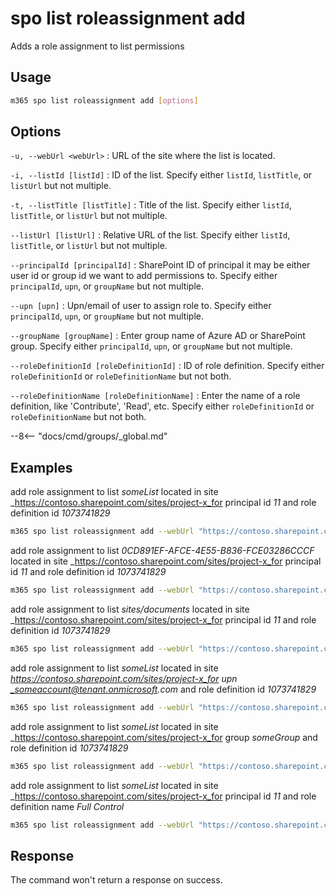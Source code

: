 # spo list roleassignment add

Adds a role assignment to list permissions

## Usage

```sh
m365 spo list roleassignment add [options]
```

## Options

`-u, --webUrl <webUrl>`
: URL of the site where the list is located.

`-i, --listId [listId]`
: ID of the list. Specify either `listId`, `listTitle`, or `listUrl` but not multiple.

`-t, --listTitle [listTitle]`
: Title of the list. Specify either `listId`, `listTitle`, or `listUrl` but not multiple.

`--listUrl [listUrl]`
: Relative URL of the list. Specify either `listId`, `listTitle`, or `listUrl` but not multiple.

`--principalId [principalId]`
: SharePoint ID of principal it may be either user id or group id we want to add permissions to. Specify either `principalId`, `upn`, or `groupName` but not multiple.

`--upn [upn]`
: Upn/email of user to assign role to. Specify either `principalId`, `upn`, or `groupName` but not multiple.

`--groupName [groupName]`
: Enter group name of Azure AD or SharePoint group. Specify either `principalId`, `upn`, or `groupName` but not multiple.

`--roleDefinitionId [roleDefinitionId]`
: ID of role definition. Specify either `roleDefinitionId` or `roleDefinitionName` but not both.

`--roleDefinitionName [roleDefinitionName]`
: Enter the name of a role definition, like 'Contribute', 'Read', etc. Specify either `roleDefinitionId` or `roleDefinitionName` but not both.

--8<-- "docs/cmd/groups/_global.md"

## Examples

add role assignment to list _someList_ located in site _https://contoso.sharepoint.com/sites/project-x_for principal id _11_ and role definition id _1073741829_

```sh
m365 spo list roleassignment add --webUrl "https://contoso.sharepoint.com/sites/project-x" --listTitle "someList" --principalId 11 --roleDefinitionId 1073741829
```

add role assignment to list _0CD891EF-AFCE-4E55-B836-FCE03286CCCF_ located in site _https://contoso.sharepoint.com/sites/project-x_for principal id _11_ and role definition id _1073741829_

```sh
m365 spo list roleassignment add --webUrl "https://contoso.sharepoint.com/sites/project-x" --listId "0CD891EF-AFCE-4E55-B836-FCE03286CCCF" --principalId 11 --roleDefinitionId 1073741829
```

add role assignment to list _sites/documents_ located in site _https://contoso.sharepoint.com/sites/project-x_for principal id _11_ and role definition id _1073741829_

```sh
m365 spo list roleassignment add --webUrl "https://contoso.sharepoint.com/sites/project-x" --listUrl "sites/documents" --principalId 11 --roleDefinitionId 1073741829
```

add role assignment to list _someList_ located in site _https://contoso.sharepoint.com/sites/project-x_for upn _someaccount@tenant.onmicrosoft.com_ and role definition id _1073741829_

```sh
m365 spo list roleassignment add --webUrl "https://contoso.sharepoint.com/sites/project-x" --listTitle "someList" --upn "someaccount@tenant.onmicrosoft.com" --roleDefinitionId 1073741829
```

add role assignment to list _someList_ located in site _https://contoso.sharepoint.com/sites/project-x_for group _someGroup_ and role definition id _1073741829_

```sh
m365 spo list roleassignment add --webUrl "https://contoso.sharepoint.com/sites/project-x" --listTitle "someList" --groupName "someGroup" --roleDefinitionId 1073741829
```

add role assignment to list _someList_ located in site _https://contoso.sharepoint.com/sites/project-x_for principal id _11_ and role definition name _Full Control_

```sh
m365 spo list roleassignment add --webUrl "https://contoso.sharepoint.com/sites/project-x" --listTitle "someList" --principalId 11 --roleDefinitionName "Full Control"
```

## Response

The command won't return a response on success.
